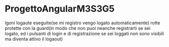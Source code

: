 # ProgettoAngularM3S3G5

lgoni logaute eseguite(se mi registro vengo logato automaticamente)
rotte protette con la guard(in modo che non puoi neanche registrarti se sei logato, ed i pulsanti di login e di registrazione se sei loggati non sono visibili ma diventa attivo il logaout)